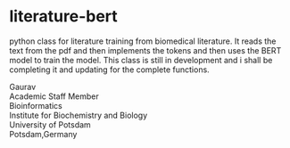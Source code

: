 # literature-bert

python class for literature training from biomedical literature. It reads the text from the pdf and then implements the tokens and then uses the BERT model to train the model. This class is still in development and i shall be completing it and updating for the complete functions. 

Gaurav \
Academic Staff Member \
Bioinformatics \
Institute for Biochemistry and Biology \
University of Potsdam \
Potsdam,Germany 
